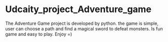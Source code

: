 # Udcaity_project_Adventure_game

The Adventure Game project is developed by python. the game is simple, user can choose a path and find a magical sword to defeat monsters. Is fun game and easy to play. Enjoy =)
